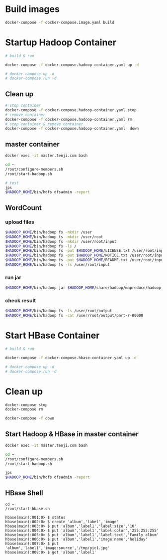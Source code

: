 
# Build images

```bash
docker-compose -f docker-compose.image.yaml build
```

# Startup Hadoop Container

```bash
# build & run

docker-compose -f docker-compose.hadoop-container.yaml up -d

# docker-compose up -d
# docker-compose run -d
```

## Clean up

```bash
# stop container
docker-compose -f docker-compose.hadoop-container.yaml stop
# remove container
docker-compose -f docker-compose.hadoop-container.yaml rm
# stop container & remove container
docker-compose -f docker-compose.hadoop-container.yaml  down
```

## master container

```bash
docker exec -it master.tenji.com bash

cd ~
/root/configure-members.sh
/root/start-hadoop.sh

# test
jps
$HADOOP_HOME/bin/hdfs dfsadmin -report
```

## WordCount

### upload files

```bash
$HADOOP_HOME/bin/hadoop fs -mkdir /user
$HADOOP_HOME/bin/hadoop fs -mkdir /user/root
$HADOOP_HOME/bin/hadoop fs -mkdir /user/root/input
$HADOOP_HOME/bin/hadoop fs -ls /
$HADOOP_HOME/bin/hadoop fs -put $HADOOP_HOME/LICENSE.txt /user/root/input
$HADOOP_HOME/bin/hadoop fs -put $HADOOP_HOME/NOTICE.txt /user/root/input
$HADOOP_HOME/bin/hadoop fs -put $HADOOP_HOME/README.txt /user/root/input
$HADOOP_HOME/bin/hadoop fs -ls /user/root/input
```

### run jar

```bash
$HADOOP_HOME/bin/hadoop jar $HADOOP_HOME/share/hadoop/mapreduce/hadoop-mapreduce-examples-2.7.3.jar wordcount /user/root/input /user/root/output
```

### check result

```bash
$HADOOP_HOME/bin/hadoop fs -ls /user/root/output
$HADOOP_HOME/bin/hadoop fs -cat /user/root/output/part-r-00000
```

# Start HBase Container

```bash
# build & run

docker-compose -f docker-compose.hbase-container.yaml up -d

# docker-compose up -d
# docker-compose run -d
```

# Clean up
```bash
docker-compose stop
docker-compose rm

docker-compose -f down
```

## Start Hadoop & HBase in master container

```bash
docker exec -it master.tenji.com bash

cd ~
/root/configure-members.sh
/root/start-hadoop.sh

jps
$HADOOP_HOME/bin/hdfs dfsadmin -report
```

## HBase Shell
```
cd ~
/root/start-hbase.sh
```

```
hbase(main):001:0> $ status
hbase(main):002:0> $ create 'album','label','image'
hbase(main):003:0> $ put 'album','label1','label:size','10'
hbase(main):004:0> $ put 'album','label1','label:color','255:255:255'
hbase(main):005:0> $ put 'album','label1','label:text','Family album'
hbase(main):006:0> $ put 'album','label1','image:name','holiday'
hbase(main):007:0> $ put 'album','label1','image:source','/tmp/pic1.jpg'
hbase(main):008:0> $ get 'album','label1'
```


